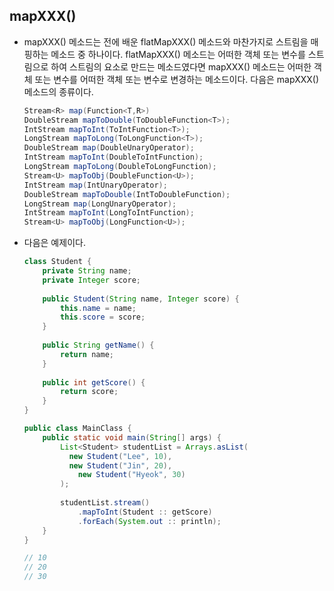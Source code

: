 ## mapXXX()

- mapXXX() 메소드는 전에 배운 flatMapXXX() 메소드와 마찬가지로 스트림을 매핑하는 메소드 중 하나이다.
  flatMapXXX() 메소드는 어떠한 객체 또는 변수를 스트림으로 하여 스트림의 요소로 만드는 메소드였다면
  mapXXX() 메소드는 어떠한 객체 또는 변수를 어떠한 객체 또는 변수로 변경하는 메소드이다.
  다음은 mapXXX() 메소드의 종류이다.

  ```java
  Stream<R> map(Function<T,R>)
  DoubleStream mapToDouble(ToDoubleFunction<T>);
  IntStream mapToInt(ToIntFunction<T>);
  LongStream mapToLong(ToLongFunction<T>);
  DoubleStream map(DoubleUnaryOperator);
  IntStream mapToInt(DoubleToIntFunction);
  LongStream mapToLong(DoubleToLongFunction);
  Stream<U> mapToObj(DoubleFunction<U>);
  IntStream map(IntUnaryOperator);
  DoubleStream mapToDouble(IntToDoubleFunction);
  LongStream map(LongUnaryOperator);
  IntStream mapToInt(LongToIntFunction);
  Stream<U> mapToObj(LongFunction<U>);
  ```

- 다음은 예제이다.

  ```java
  class Student {
      private String name;
      private Integer score;
      
      public Student(String name, Integer score) {
          this.name = name;
          this.score = score;
      }
      
      public String getName() {
          return name;
      }
      
      public int getScore() {
          return score;
      }
  }
  
  public class MainClass {
      public static void main(String[] args) {
          List<Student> studentList = Arrays.asList(
          	new Student("Lee", 10),
          	new Student("Jin", 20),
              new Student("Hyeok", 30)
          );
          
          studentList.stream()
              .mapToInt(Student :: getScore)
              .forEach(System.out :: println);
      }
  }
  
  // 10
  // 20
  // 30
  ```

  